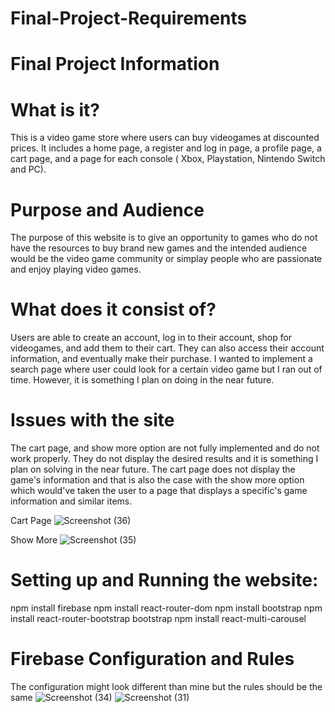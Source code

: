 # Final-Project-Requirements

# Final Project Information

# What is it?
This is a video game store where users can buy videogames at discounted prices. It includes a home page, a register and log in page, a profile page, a cart page, and a page for each console ( Xbox, Playstation, Nintendo Switch and PC). 

# Purpose and Audience
The purpose of this website is to give an opportunity to games who do not have the resources to buy brand new games and the intended audience would be the video game community or simplay people who are passionate and enjoy playing video games. 

# What does it consist of?
Users are able to create an account, log in to their account, shop for videogames, and add them to their cart. They can also access their account information, and eventually make their purchase. I wanted to implement a search page where user could look for a certain video game but I ran out of time. However, it is something I plan on doing in the near future. 

# Issues with the site
The cart page, and show more option are not fully implemented and do not work properly. They do not display the desired results and it is something I plan on solving in the near future. The cart page does not display the game's information and that is also the case with the show more option which would've taken the user to a page that displays a specific's game information and similar items. 

Cart Page
![Screenshot (36)](https://github.com/ivanvelocastaneda/Final-Project-Requirements/assets/111911650/7e32059b-73c3-4b0e-8377-a712554f8499)

Show More 
![Screenshot (35)](https://github.com/ivanvelocastaneda/Final-Project-Requirements/assets/111911650/ae9a44a4-015d-448e-9c0d-8bd80ef39b3a)

# Setting up and Running the website:
npm install firebase
npm install react-router-dom
npm install bootstrap
npm install react-router-bootstrap bootstrap
npm install react-multi-carousel

# Firebase Configuration and Rules
The configuration might look different than mine but the rules should be the same
![Screenshot (34)](https://github.com/ivanvelocastaneda/Final-Project-Requirements/assets/111911650/3ecc8e38-7733-4f4f-901a-ab5c64307259)
![Screenshot (31)](https://github.com/ivanvelocastaneda/Final-Project-Requirements/assets/111911650/e934052c-8e53-451a-a6f1-1625346d5616)



